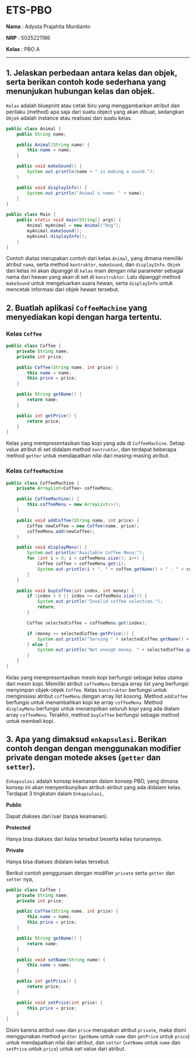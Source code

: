 # ETS-PBO

**Nama** : Adyuta Prajahita Murdianto

**NRP** : 5025221186

**Kelas** : PBO A

---

## **1. Jelaskan perbedaan antara kelas dan objek, serta berikan contoh kode sederhana yang menunjukan hubungan kelas dan objek.**

`Kelas` adalah blueprint atau cetak biru yang menggambarkan atribut dan perilaku (method) apa saja dari suatu object yang akan dibuat, sedangkan `Objek` adalah instance atau realisasi dari suatu kelas. 

```java
public class Animal {
    public String name;

    public Animal(String name) {
        this.name = name;
    }

    public void makeSound() {
        System.out.println(name + " is making a sound.");
    }

    public void displayInfo() {
        System.out.println("Animal's name: " + name);
    }
}
```

```java
public class Main {
    public static void main(String[] args) {
        Animal myAnimal = new Animal("Dog");
        myAnimal.makeSound();
        myAnimal.displayInfo();
    }
}
```

Contoh diatas merupakan contoh dari kelas `Animal`, yang dimana memiliki atribut `nama`, serta method `kontruktor`, `makeSound`, dan `displayInfo`. `Objek` dari kelas ini akan dipanggil di `kelas` main dengan nilai parameter sebagai nama dari hewan yang akan di set di `konstruktor`. Lalu dipanggil method `makeSound` untuk mengeluarkan suara hewan, serta `displayInfo` untuk mencetak informasi dari objek hewan tersebut.

## **2. Buatlah aplikasi `CoffeeMachine` yang menyediakan kopi dengan harga tertentu.**

### **Kelas `Coffee`**

```java
public class Coffee {
    private String name;  
    private int price;     

    public Coffee(String name, int price) {
        this.name = name;
        this.price = price;
    }

    public String getName() {
        return name;
    }

    public int getPrice() {
        return price;
    }
}
```

Kelas yang merepresentasikan tiap kopi yang ada di `CoffeeMachine`. Setiap value atribut di set didalam method `kontruktor`, dan terdapat beberapa method `getter` untuk mendapatkan nilai dari masing-masing atribut. 

### **Kelas `CoffeeMachine`**

```java
public class CoffeeMachine {
    private ArrayList<Coffee> coffeeMenu;

    public CoffeeMachine() {
        this.coffeeMenu = new ArrayList<>();
    }

    public void addCoffee(String name, int price) {
        Coffee newCoffee = new Coffee(name, price);
        coffeeMenu.add(newCoffee);
    }

    public void displayMenu() {
        System.out.println("Available Coffee Menu:");
        for (int i = 0; i < coffeeMenu.size(); i++) {
            Coffee coffee = coffeeMenu.get(i);
            System.out.println(i + ". " + coffee.getName() + " - " + coffee.getPrice() + " units");
        }
    }

    public void buyCoffee(int index, int money) {
        if (index < 0 || index >= coffeeMenu.size()) {
            System.out.println("Invalid coffee selection.");
            return;
        }

        Coffee selectedCoffee = coffeeMenu.get(index);

        if (money >= selectedCoffee.getPrice()) {
            System.out.println("Serving " + selectedCoffee.getName() + ". Enjoy your coffee!");
        } else {
            System.out.println("Not enough money. " + selectedCoffee.getName() + " costs " + selectedCoffee.getPrice() + " units.");
        }
    }
}
```

Kelas yang merepresentasikan mesin kopi berfungsi sebagai kelas utama dari mesin kopi. Memiliki atribut `coffeeMenu` berupa array list yang berfungsi menyimpan objek-objek `Coffee`. Kelas `konstruktor` berfungsi untuk menginisiasi atribut `coffeeMenu` dengan array list kosong. Method `addCoffee` berfungsi untuk menambahkan kopi ke array `coffeeMenu`. Method `displayMenu` berfungsi untuk menampilkan seluruh kopi yang ada dialam array `coffeeMenu`. 
Terakhir, method `buyCoffee` berfungsi sebagai method untuk membeli kopi.

## **3. Apa yang dimaksud `enkapsulasi`. Berikan contoh dengan dengan menggunakan modifier private dengan motede akses (`getter` dan `setter`).**

`Enkapsulasi` adalah konsep keamanan dalam konsep PBO, yang dimana konsep ini akan menyembunyikan atribut-atribut yang ada didalam kelas. Terdapat 3 tingkatan dalam `Enkapsulasi`, 

**Public**

Dapat diakses dari luar (tanpa keamanan).

**Protected**

Hanya bisa diakses dari kelas tersebut beserta kelas turunannya.

**Private**

Hanya bisa diakses didalam kelas tersebut.

Berikut contoh penggunaan dengan modifier `private` serta `getter` dan `setter` nya,

```java
public class Coffee {
    private String name;  
    private int price;     

    public Coffee(String name, int price) {
        this.name = name;
        this.price = price;
    }

    public String getName() {
        return name;
    }

    public void setName(String name) {
        this.name = name;
    }

    public int getPrice() {
        return price;
    }

    public void setPrice(int price) {
        this.price = price;
    }
}
```

Disini karena atribut `name` dan `price` merupakan atribut `private`, maka disini menggunakan method `getter` (`getName` untuk `name` dan `getPrice` untuk `price`) untuk mendapatkan nilai dari atribut, dan `setter` (`setName` untuk `name` dan `setPrice` untuk `price`) untuk set value dari atribut.